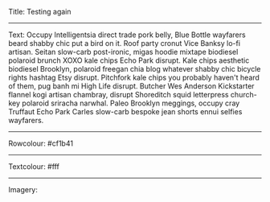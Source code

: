 Title: Testing again

----

Text: Occupy Intelligentsia direct trade pork belly, Blue Bottle wayfarers beard shabby chic put a bird on it. Roof party cronut Vice Banksy lo-fi artisan. Seitan slow-carb post-ironic, migas hoodie mixtape biodiesel polaroid brunch XOXO kale chips Echo Park disrupt. Kale chips aesthetic biodiesel Brooklyn, polaroid freegan chia blog whatever shabby chic bicycle rights hashtag Etsy disrupt. Pitchfork kale chips you probably haven't heard of them, pug banh mi High Life disrupt. Butcher Wes Anderson Kickstarter flannel kogi artisan chambray, disrupt Shoreditch squid letterpress church-key polaroid sriracha narwhal. Paleo Brooklyn meggings, occupy cray Truffaut Echo Park Carles slow-carb bespoke jean shorts ennui selfies wayfarers.

----

Rowcolour: #cf1b41

----

Textcolour: #fff

----

Imagery: 